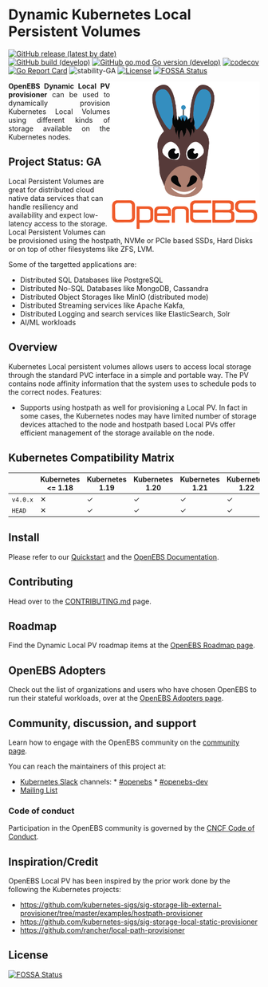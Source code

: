 # Dynamic Kubernetes Local Persistent Volumes
[![GitHub release (latest by date)](https://img.shields.io/github/v/release/openebs/dynamic-localpv-provisioner?color=orange&style=for-the-badge)](https://github.com/openebs/dynamic-localpv-provisioner/blob/develop/docs/quickstart.md)<br>
[![GitHub build (develop)](https://github.com/openebs/dynamic-localpv-provisioner/actions/workflows/build.yml/badge.svg?branch=develop)](https://github.com/openebs/dynamic-localpv-provisioner/actions/workflows/build.yml)
[![GitHub go.mod Go version (develop)](https://img.shields.io/github/go-mod/go-version/openebs/dynamic-localpv-provisioner/develop?style=flat)](https://github.com/openebs/dynamic-localpv-provisioner/blob/develop/go.mod)
[![codecov](https://codecov.io/gh/openebs/dynamic-localpv-provisioner/branch/develop/graph/badge.svg)](https://codecov.io/gh/openebs/dynamic-localpv-provisioner)
[![Go Report Card](https://goreportcard.com/badge/github.com/openebs/maya)](https://goreportcard.com/report/github.com/openebs/maya)
![stability-GA](https://img.shields.io/badge/stability-GA-33bbff.svg)
[![License](https://img.shields.io/badge/License-Apache%202.0-blue.svg)](https://github.com/openebs/dynamic-localpv-provisioner/blob/develop/LICENSE)
[![FOSSA Status](https://app.fossa.com/api/projects/git%2Bgithub.com%2Fopenebs%2Fdynamic-localpv-provisioner.svg?type=shield)](https://app.fossa.com/projects/git%2Bgithub.com%2Fopenebs%2Fdynamic-localpv-provisioner?ref=badge_shield)


<img width="300" align="right" alt="OpenEBS Logo" src="https://raw.githubusercontent.com/cncf/artwork/master/projects/openebs/stacked/color/openebs-stacked-color.png" xmlns="http://www.w3.org/1999/html">

<p align="justify">
<strong>OpenEBS Dynamic Local PV provisioner</strong> can be used to dynamically provision 
Kubernetes Local Volumes using different kinds of storage available on the Kubernetes nodes. 
<br>
</p>

## Project Status: GA

Local Persistent Volumes are great for distributed cloud native data services that can handle resiliency and availability and expect low-latency access to the storage. Local Persistent Volumes can be provisioned using the hostpath, NVMe or PCIe based SSDs, Hard Disks or on top of other filesystems like ZFS, LVM. 

Some of the targetted applications are:
- Distributed SQL Databases like PostgreSQL
- Distributed No-SQL Databases like MongoDB, Cassandra
- Distributed Object Storages like MinIO (distributed mode)
- Distributed Streaming services like Apache Kakfa, 
- Distributed Logging and search services like ElasticSearch, Solr
- AI/ML workloads

## Overview 

Kubernetes Local persistent volumes allows users to access local storage through the
standard PVC interface in a simple and portable way. The PV contains node
affinity information that the system uses to schedule pods to the correct
nodes. Features:

- Supports using hostpath as well for provisioning a Local PV. In fact in some
  cases, the Kubernetes nodes may have limited number of storage devices
  attached to the node and hostpath based Local PVs offer efficient management
  of the storage available on the node.

## Kubernetes Compatibility Matrix

|          | Kubernetes <= 1.18 | Kubernetes  1.19 | Kubernetes 1.20 | Kubernetes 1.21 | Kubernetes 1.22 | Kubernetes 1.23 | Kubernetes 1.24 | Kubernetes 1.25 | Kubernetes 1.26 | Kubernetes 1.27 |
|----------|--------------------|------------------|-----------------|-----------------|-----------------|-----------------|-----------------|-----------------|-----------------|-----------------|
| `v4.0.x` | ✕                  | ✓                | ✓               | ✓               | ✓               | ✓               | ✓               | ✓               | ✓               | ✓               |
| `HEAD`   | ✕                  | ✓                | ✓               | ✓               | ✓               | ✓               | ✓               | ✓               | ✓               | ✓               |

## Install

Please refer to our [Quickstart](https://github.com/openebs/dynamic-localpv-provisioner/blob/develop/docs/quickstart.md) and the [OpenEBS Documentation](http://openebs.io/docs/).

## Contributing

Head over to the [CONTRIBUTING.md](./CONTRIBUTING.md) page.

## Roadmap

Find the Dynamic Local PV roadmap items at the [OpenEBS Roadmap page](https://github.com/openebs/openebs/blob/master/ROADMAP.md#dynamic-local-pvs).

## OpenEBS Adopters

Check out the list of organizations and users who have chosen OpenEBS to run their stateful workloads, over at the [OpenEBS Adopters page](https://github.com/openebs/openebs/blob/master/ADOPTERS.md).

## Community, discussion, and support

Learn how to engage with the OpenEBS community on the [community page](https://github.com/openebs/openebs/tree/master/community).

You can reach the maintainers of this project at:

- [Kubernetes Slack](http://slack.k8s.io/) channels: 
      * [#openebs](https://kubernetes.slack.com/messages/openebs/)
      * [#openebs-dev](https://kubernetes.slack.com/messages/openebs-dev/)
- [Mailing List](https://lists.cncf.io/g/cncf-openebs-users)

### Code of conduct

Participation in the OpenEBS community is governed by the [CNCF Code of Conduct](CODE-OF-CONDUCT.md).

## Inspiration/Credit

OpenEBS Local PV has been inspired by the prior work done by the following the Kubernetes projects:
- https://github.com/kubernetes-sigs/sig-storage-lib-external-provisioner/tree/master/examples/hostpath-provisioner
- https://github.com/kubernetes-sigs/sig-storage-local-static-provisioner
- https://github.com/rancher/local-path-provisioner


## License
[![FOSSA Status](https://app.fossa.com/api/projects/git%2Bgithub.com%2Fopenebs%2Fdynamic-localpv-provisioner.svg?type=large)](https://app.fossa.com/projects/git%2Bgithub.com%2Fopenebs%2Fdynamic-localpv-provisioner?ref=badge_large)
